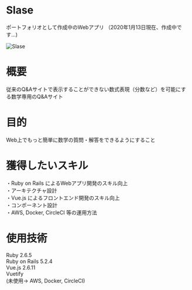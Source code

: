 # Slase
ポートフォリオとして作成中のWebアプリ
（2020年1月13日現在、作成中です…)  

![Slase](https://user-images.githubusercontent.com/53222150/72223949-d52ced00-35b7-11ea-932e-928acce72cbc.gif)

# 概要
従来のQ&Aサイトで表示することができない数式表現（分数など）を可能にする数学専用のQ&Aサイト

# 目的
Web上でもっと簡単に数学の質問・解答をできるようにすること

# 獲得したいスキル
・Ruby on Rails によるWebアプリ開発のスキル向上  
・アーキテクチャ設計  
・Vue.js によるフロントエンド開発のスキル向上  
・コンポーネント設計  
・AWS, Docker, CircleCI 等の運用方法  

# 使用技術
Ruby 2.6.5  
Ruby on Rails 5.2.4  
Vue.js 2.6.11  
Vuetify  
(未使用→ AWS, Docker, CircleCI)
